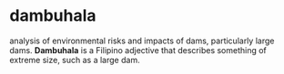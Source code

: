 # dambuhala
analysis of environmental risks and impacts of dams, particularly large dams. **Dambuhala** is a Filipino adjective that describes something of extreme size, such as a large dam. 

